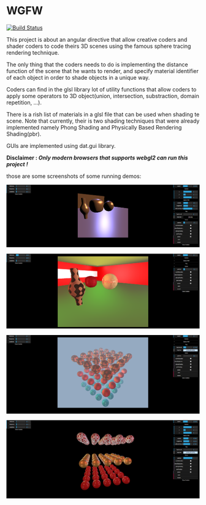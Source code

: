 # WGFW

[![Build Status](https://travis-ci.org/sh0derun/WGFW.svg?branch=master)](https://travis-ci.org/sh0derun/WGFW)

This project is about an angular directive that allow creative coders and shader coders to code theirs 3D scenes using the famous sphere tracing rendering technique. 

The only thing that the coders needs to do is implementing the distance function of the scene that he wants to render, and specify material identifier of each object in order to shade objects in a unique way.

Coders can find in the glsl library lot of utility functions that allow coders to apply some operators to 3D object(union, intersection, substraction, domain repetition, ...).

There is a rish list of materials in a glsl file that can be used when shading te scene. Note that currently, their is two shading techniques that were already implemented namely Phong Shading and Physically Based Rendering Shading(pbr).

GUIs are implemented using dat.gui library.

**Disclaimer : _Only modern browsers that supports webgl2 can run this project !_**

those are some screenshots of some running demos:

![wgfw1](images/wgfw1.PNG)

![wgfw2](images/wgfw2.PNG)

![wgfw3](images/wgfw3.PNG)

![wgfw3](images/wgfw4.PNG)
